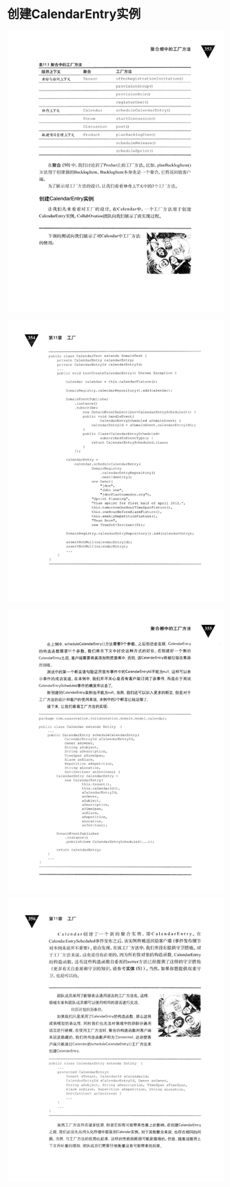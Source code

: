 # 创建CalendarEntry实例 

<div align = "center"><img src = "images/000097.jpg"/></div>
  <p class="calibre1"><a id="calibre_link-448"></a><img src="images/000124.jpg" alt="Image 387" class="calibre2" /></p>  <p class="calibre1"><a id="calibre_link-449"></a><img src="images/000151.jpg" alt="Image 388" class="calibre2" /></p>  <p class="calibre1"><a id="calibre_link-450"></a><img src="images/000178.jpg" alt="Image 389" class="calibre2" /></p>    